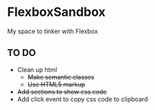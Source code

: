 # FlexboxSandbox

My space to tinker with Flexbox

## TO DO

* Clean up html
  * ~~Make semantic classes~~
  * ~~Use HTML5 markup~~
* ~~Add sections to show css code~~
* Add click event to copy css code to clipboard
